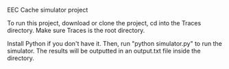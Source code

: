EEC Cache simulator project

To run this project, download or clone the project, cd into the Traces directory. Make sure Traces is the root directory. 

Install Python if you don't have it. Then, run "python simulator.py" to run the simulator. The results will be outputted in an output.txt file inside the directory. 

